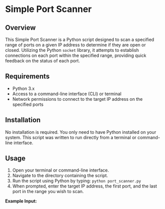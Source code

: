 
# Simple Port Scanner

## Overview
This Simple Port Scanner is a Python script designed to scan a specified range of ports on a given IP address to determine if they are open or closed. Utilizing the Python `socket` library, it attempts to establish connections on each port within the specified range, providing quick feedback on the status of each port.

## Requirements
- Python 3.x
- Access to a command-line interface (CLI) or terminal
- Network permissions to connect to the target IP address on the specified ports

## Installation
No installation is required. You only need to have Python installed on your system. This script was written to run directly from a terminal or command-line interface.

## Usage
1. Open your terminal or command-line interface.
2. Navigate to the directory containing the script.
3. Run the script using Python by typing: `python port_scanner.py`
4. When prompted, enter the target IP address, the first port, and the last port in the range you wish to scan.

**Example Input:**
